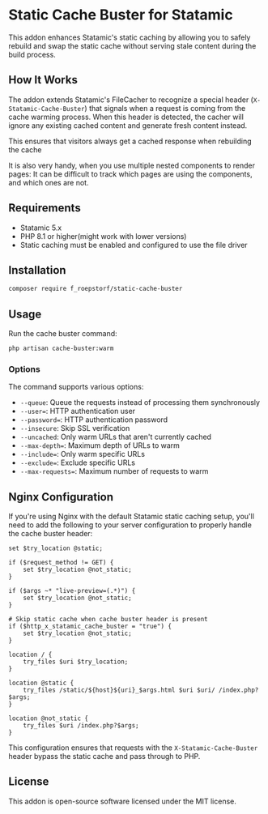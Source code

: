 # Static Cache Buster for Statamic

This addon enhances Statamic's static caching by allowing you to safely rebuild and swap the static cache without serving stale content during the build process.

## How It Works

The addon extends Statamic's FileCacher to recognize a special header (`X-Statamic-Cache-Buster`) that signals when a request is coming from the cache warming process. When this header is detected, the cacher will ignore any existing cached content and generate fresh content instead.

This ensures that visitors always get a cached response when rebuilding the cache

It is also very handy, when you use multiple nested components to render pages: It can be difficult to track which pages are using the components, and which ones are not.

## Requirements

- Statamic 5.x
- PHP 8.1 or higher(might work with lower versions)
- Static caching must be enabled and configured to use the file driver

## Installation

```bash
composer require f_roepstorf/static-cache-buster
```

## Usage

Run the cache buster command:

```bash
php artisan cache-buster:warm
```

### Options

The command supports various options:

- `--queue`: Queue the requests instead of processing them synchronously
- `--user=`: HTTP authentication user
- `--password=`: HTTP authentication password
- `--insecure`: Skip SSL verification
- `--uncached`: Only warm URLs that aren't currently cached
- `--max-depth=`: Maximum depth of URLs to warm
- `--include=`: Only warm specific URLs
- `--exclude=`: Exclude specific URLs
- `--max-requests=`: Maximum number of requests to warm
## Nginx Configuration

If you're using Nginx with the default Statamic static caching setup, you'll need to add the following to your server configuration to properly handle the cache buster header:

```nginx
set $try_location @static;

if ($request_method != GET) {
    set $try_location @not_static;
}

if ($args ~* "live-preview=(.*)") {
    set $try_location @not_static;
}

# Skip static cache when cache buster header is present
if ($http_x_statamic_cache_buster = "true") {
    set $try_location @not_static;
}

location / {
    try_files $uri $try_location;
}

location @static {
    try_files /static/${host}${uri}_$args.html $uri $uri/ /index.php?$args;
}

location @not_static {
    try_files $uri /index.php?$args;
}
```

This configuration ensures that requests with the `X-Statamic-Cache-Buster` header bypass the static cache and pass through to PHP.

## License

This addon is open-source software licensed under the MIT license.
